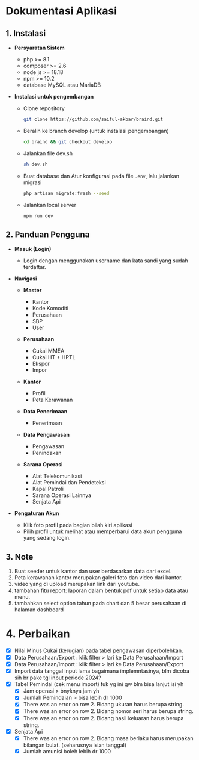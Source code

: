 # Dokumentasi Aplikasi

## 1. Instalasi

- **Persyaratan Sistem**

  - php >= 8.1
  - composer >= 2.6
  - node js >= 18.18
  - npm >= 10.2
  - database MySQL atau MariaDB

- **Instalasi untuk pengembangan**
  - Clone repository
    ```bash
    git clone https://github.com/saiful-akbar/braind.git
    ```
  - Beralih ke branch develop (untuk instalasi pengembangan)
    ```bash
    cd braind && git checkout develop
    ```
  - Jalankan file dev.sh
    ```sh
    sh dev.sh
    ```
  - Buat database dan Atur konfigurasi pada file `.env`, lalu jalankan migrasi
    ```bash
    php artisan migrate:fresh --seed
    ```
  - Jalankan local server
    ```bash
    npm run dev
    ```

## 2. Panduan Pengguna

- **Masuk (Login)**

  - Login dengan menggunakan username dan kata sandi yang sudah terdaftar.

- **Navigasi**

  - **Master**

    - Kantor
    - Kode Komoditi
    - Perusahaan
    - SBP
    - User

  - **Perusahaan**

    - Cukai MMEA
    - Cukai HT + HPTL
    - Ekspor
    - Impor

  - **Kantor**

    - Profil
    - Peta Kerawanan

  - **Data Penerimaan**

    - Penerimaan

  - **Data Pengawasan**

    - Pengawasan
    - Penindakan

  - **Sarana Operasi**

    - Alat Telekomunikasi
    - Alat Pemindai dan Pendeteksi
    - Kapal Patroli
    - Sarana Operasi Lainnya
    - Senjata Api

- **Pengaturan Akun**
  - Klik foto profil pada bagian bilah kiri aplikasi
  - Pilih profil untuk melihat atau memperbarui data akun pengguna yang sedang login.

## 3. Note

1. Buat seeder untuk kantor dan user berdasarkan data dari excel.
2. Peta kerawanan kantor merupakan galeri foto dan video dari kantor.
3. video yang di upload merupakan link dari youtube.
4. tambahan fitu report: laporan dalam bentuk pdf untuk setiap data atau menu.
5. tambahkan select option tahun pada chart dan 5 besar perusahaan di halaman dashboard

# 4. Perbaikan

- [x] Nilai Minus Cukai (kerugian) pada tabel pengawasan diperbolehkan.
- [x] Data Perusahaan/Export : klik filter > lari ke Data Perusahaan/Import
- [x] Data Perusahaan/Import : klik filter > lari ke Data Perusahaan/Export
- [x] Import data tanggal input lama bagaimana implemntasinya, blm dicoba sih br pake tgl input periode 2024?
- [x] Tabel Pemindai (cek menu import) tuk yg ini gw blm bisa lanjut isi yh
  - [x] Jam operasi > bnyknya jam yh
  - [x] Jumlah Pemindaian > bisa lebih dr 1000
  - [x] There was an error on row 2. Bidang ukuran harus berupa string.
  - [x] There was an error on row 2. Bidang nomor seri harus berupa string.
  - [x] There was an error on row 2. Bidang hasil keluaran harus berupa string.
- [x] Senjata Api
  - [x] There was an error on row 2. Bidang masa berlaku harus merupakan bilangan bulat. (seharusnya isian tanggal)
  - [x] Jumlah amunisi boleh lebih dr 1000
